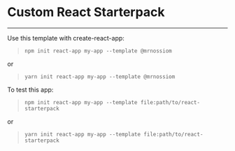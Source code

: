 # Custom React Starterpack

---

Use this template with create-react-app:

> `npm init react-app my-app --template @mrnossiom`

or

> `yarn init react-app my-app --template @mrnossiom`

To test this app:

> `npm init react-app my-app --template file:path/to/react-starterpack`

or

> `yarn init react-app my-app --template file:path/to/react-starterpack`
